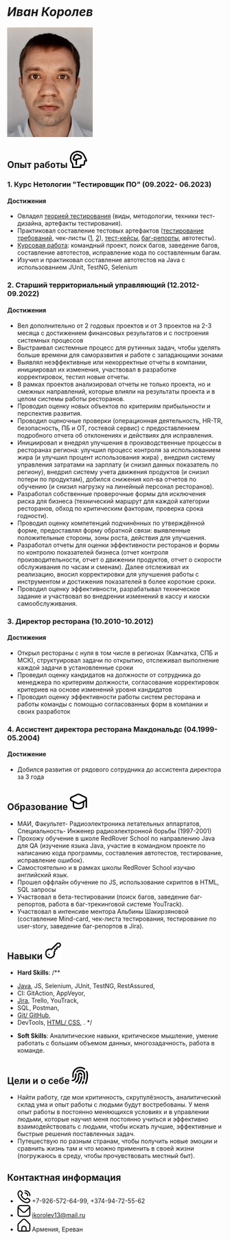 # ***Иван Королев***

![Фото профиля](20230310.jpg)

## **Опыт работы** ![work](brain.png)

### 1. Курс Нетологии "Тестировщик ПО" (09.2022- 06.2023)

#### Достижения

- Овладел [теорией тестирования](Manual_WEB_certificate.pdf) (виды, методологии, техники тест-дизайна, артефакты тестирования).
- Практиковал составление тестовых артефактов ([тестирование требований](Korolev_QA-55_requirments_testing.docx), чек-листы ([1](Korolev_QA-55_cw1_1_checkList.xlsx), [2](Korolev_checkList.xlsx)), [тест-кейсы](Korolev_QA-55_testCases.xlsx), [баг-репорты](Korolev_QA-55_bugReport.xlsx), автотесты).
- [Курсовая работа](https://github.com/IvanKorolev13/javaqa-team-diplom.git): командный проект, поиск багов, заведение багов, составление автотестов, исправление кода по составленным багам.
- Изучил и практиковал составление автотестов на Java c использованием JUnit, TestNG, Selenium


### 2. Старший территориальный управляющий (12.2012- 09.2022)

#### Достижения

- Вел дополнительно от 2 годовых проектов и от 3 проектов на 2-3 месяца с достижением финансовых результатов и с построения системных процессов
- Выстраивал системные процесс для рутинных задач, чтобы уделять больше времени для саморазвития и работе с западающими зонами
- Выявлял неэффективные или некорректные отчеты в компании, инициировал их изменения, участвовал в разработке корректировок, тестил новые отчеты.
- В рамках проектов анализировал отчеты не только проекта, но и смежных направлений, которые влияли на результаты проекта и в целом системы работы ресторанов.
- Проводил оценку новых объектов по критериям прибыльности и перспектив развития.
- Проводил оценочные проверки (операционная деятельность, HR-TR, безопасность, ПБ и ОТ, гостевой сервис) с предоставлением подробного отчета об отклонениях и действиях для исправления.
- Инициировал и внедрял улучшения в производственные процессы в ресторанах региона: улучшил процесс контроля за использованием жира (и улучшил процент использования жира) , внедрил систему управления затратами на зарплату (и снизил данных показатель по региону), внедрил систему учета движения продуктов (и снизил потери по продуктам), добился снижения кол-ва отчетов по обучению (и снизил нагрузку на линейный персонал ресторанов).
- Разработал собственные проверочные формы для исключения риска для бизнеса (технический маршрут для каждой категории ресторанов, обход по критическим факторам, проверка срока годности).
- Проводил оценку компетенций подчинённых по утверждённой форме, предоставлял форму обратной связи: выявленные положительные стороны, зоны роста, действия для улучшения.
- Разработал отчеты для оценки эффективности ресторанов и формы по контролю показателей бизнеса (отчет контроля производительности, отчет о движении продуктов, отчет о скорости обслуживания по часам и сменам). Далее отслеживал их реализацию, вносил корректировки для улучшения работы с инструментом и достижения показателей в более короткие сроки.
- Проводил оценку эффективности, разрабатывал техническое задание и участвовал во внедрении изменений в кассу и киоски самообслуживания.


### 3. Директор ресторана (10.2010-10.2012)

#### Достижения

  - Открыл рестораны с нуля в том числе в регионах (Камчатка, СПБ и МСК), структуировал задачи по открытию, отслеживал выполнение каждой задачи в установленные сроки
  - Проведил оценку кандидатов на должности от сотрудника до менеджера по критериям должности, согласование корректировок критериев на основе изменений уровня кандидатов
  - Проводил оценку эффективности работы систем ресторана и работы команды с помощью согласованных форм в компании и своих разработок

### 4. Ассистент директора ресторана Макдональдс (04.1999- 05.2004)

#### Достижение
  - Добился развития от рядового сотрудника до ассистента директора за 3 года

## **Образование** ![learning](learning.png)

  - МАИ, Факультет- Радиоэлектроника летательных аппартатов, Специальность- Инженер радиоэлектронной борьбы (1997-2001)
 - Прохожу обучение в школе RedRover School по направлению Java для QA (изучение языка Java, участие в командном проекте по написанию кода программы, составления автотестов, тестирование, исправление ошибок).
- Самостоятельно и в рамках школы RedRover School изучаю английский язык.
- Прошел оффлайн обучение по JS, использование скриптов в HTML, SQL запросы
- Участвовал в бета-тестировании (поиск багов, заведение баг-репортов, работа в баг-трекинговой системе YouTrack).
- Участвовал в интенсиве ментора Альбины Шакирзяновой (составление Mind-card, чек-листа тестирования, тестирование по user-story, заведение баг-репортов в Jira).


<!-- ## **Портфолио** ![link](link.png) -->

<!-- [Учебные программы](https://github.com/IvanKorolev13/git-2-homeworks-revert--my_vers.git)

[Профиль в GitHub](https://github.com/IvanKorolev13) -->

## **Навыки** ![skills](key.png)


- **Hard Skills**: 
/**
* [Java](Java_certificate.pdf), JS, Selenium, JUnit, TestNG, RestAssured,
* CI: GitAction, AppVeyor,
* [Jira](https://ikorolev13.atlassian.net/jira/software/c/projects/H2P/issues), Trello,  YouTrack,
* SQL, Postman, 
* [Git/ GitHub](GIT_certificate.pdf), 
* DevTools, [HTML/ CSS](HTML_CSS_certificate.pdf), .
*/
- **Soft Skills**: Аналитические навыки, критическое мышление, умение работать с большим объемом данных, многозадачность, работа в команде.

## **Цели и о себе** ![about me](indification.png)

- Найти работу, где мои критичность, скрупулёзность, аналитический склад ума и опыт работы с людьми будут востребованы. У меня опыт работы в постоянно меняющихся условиях и в управлении людьми, которые научил меня постоянно учиться и эффективно взаимодействовать с людьми, чтобы искать лучшие, эффективные и быстрые решения поставленных задач.
- Путешествую по разным странам, чтобы получить новые эмоции и сравнить жизнь там и что можно применить в своей жизни (погружаюсь в среду, чтобы прочувствовать местный быт).

## **Контактная информация**

  - ![tel](telefone.png)   +7-926-572-64-99, +374-94-72-55-62
  - ![email](email.png)   ikorolev13@mail.ru
  - ![addess](building.png)    Армения, Ереван
